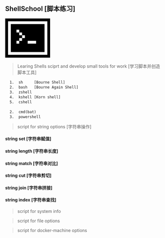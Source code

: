 ShellSchool [脚本练习]
---------------------------------------------  

![ShellSchool](https://github.com/hewei-github/ShellSchool/blob/master/assets/images/codingShell.png)

> Learing Shells sciprt and develop small tools for work  [学习脚本并创造脚本工具]
 
     
      1.  sh     [Bourne Shell]    
      2.  bash   [Bourne Again Shell]        
      3.  zshell
      4.  kshell [Korn shell]
      5.  cshell

      2.  cmd(bat)
      3.  powershell

> script for string options [字符串操作]  

  #### string set [字符串赋值]   

  #### string length [字符串长度]  

  #### string match [字符串对比]   

  #### string cut [字符串剪切]   

  #### string join [字符串拼接]   
  
  #### string index [字符串查找]  


> script for system info   

> script for file options   

>  script  for  docker-machine   options




